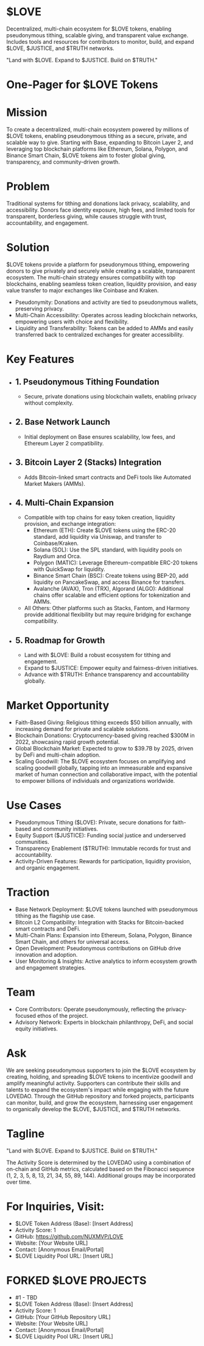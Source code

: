 # $LOVE
Decentralized, multi-chain ecosystem for $LOVE tokens, enabling pseudonymous tithing, scalable giving, and transparent value exchange. Includes tools and resources for contributors to monitor, build, and expand $LOVE, $JUSTICE, and $TRUTH networks.

"Land with $LOVE. Expand to $JUSTICE. Build on $TRUTH."

# One-Pager for $LOVE Tokens

# Mission
To create a decentralized, multi-chain ecosystem powered by millions of $LOVE tokens, enabling pseudonymous tithing as a secure, private, and scalable way to give. Starting with Base, expanding to Bitcoin Layer 2, and leveraging top blockchain platforms like Ethereum, Solana, Polygon, and Binance Smart Chain, $LOVE tokens aim to foster global giving, transparency, and community-driven growth.

# Problem
Traditional systems for tithing and donations lack privacy, scalability, and accessibility. Donors face identity exposure, high fees, and limited tools for transparent, borderless giving, while causes struggle with trust, accountability, and engagement.

# Solution
$LOVE tokens provide a platform for pseudonymous tithing, empowering donors to give privately and securely while creating a scalable, transparent ecosystem. The multi-chain strategy ensures compatibility with top blockchains, enabling seamless token creation, liquidity provision, and easy value transfer to major exchanges like Coinbase and Kraken.

  - Pseudonymity: Donations and activity are tied to pseudonymous wallets, preserving privacy.
  - Multi-Chain Accessibility: Operates across leading blockchain networks, empowering users with choice and flexibility.
  - Liquidity and Transferability: Tokens can be added to AMMs and easily transferred back to centralized exchanges for greater accessibility.

# Key Features
 - ## 1. Pseudonymous Tithing Foundation
   - Secure, private donations using blockchain wallets, enabling privacy without complexity.
 - ## 2. Base Network Launch
   - Initial deployment on Base ensures scalability, low fees, and Ethereum Layer 2 compatibility.
  - ## 3. Bitcoin Layer 2 (Stacks) Integration
    - Adds Bitcoin-linked smart contracts and DeFi tools like Automated Market Makers (AMMs).
  - ## 4. Multi-Chain Expansion
      - Compatible with top chains for easy token creation, liquidity provision, and exchange integration:
        - Ethereum (ETH): Create $LOVE tokens using the ERC-20 standard, add liquidity via Uniswap, and transfer to Coinbase/Kraken.
        - Solana (SOL): Use the SPL standard, with liquidity pools on Raydium and Orca.
        - Polygon (MATIC): Leverage Ethereum-compatible ERC-20 tokens with QuickSwap for liquidity.
        - Binance Smart Chain (BSC): Create tokens using BEP-20, add liquidity on PancakeSwap, and access Binance for transfers.
        - Avalanche (AVAX), Tron (TRX), Algorand (ALGO): Additional chains offer scalable and efficient options for tokenization and AMMs.
    - All Others: Other platforms such as Stacks, Fantom, and Harmony provide additional flexibility but may require bridging for exchange compatibility.
  - ## 5. Roadmap for Growth
    - Land with $LOVE: Build a robust ecosystem for tithing and engagement.
    - Expand to $JUSTICE: Empower equity and fairness-driven initiatives.
    - Advance with $TRUTH: Enhance transparency and accountability globally.

# Market Opportunity
- Faith-Based Giving: Religious tithing exceeds $50 billion annually, with increasing demand for private and scalable solutions.
- Blockchain Donations: Cryptocurrency-based giving reached $300M in 2022, showcasing rapid growth potential.
- Global Blockchain Market: Expected to grow to $39.7B by 2025, driven by DeFi and multi-chain adoption.
- Scaling Goodwill: The $LOVE ecosystem focuses on amplifying and scaling goodwill globally, tapping into an immeasurable and expansive market of human connection and collaborative impact, with the potential to empower billions of individuals and organizations worldwide.

# Use Cases
- Pseudonymous Tithing ($LOVE): Private, secure donations for faith-based and community initiatives.
- Equity Support ($JUSTICE): Funding social justice and underserved communities.
- Transparency Enablement ($TRUTH): Immutable records for trust and accountability.
- Activity-Driven Features: Rewards for participation, liquidity provision, and organic engagement.

# Traction
- Base Network Deployment: $LOVE tokens launched with pseudonymous tithing as the flagship use case.
- Bitcoin L2 Compatibility: Integration with Stacks for Bitcoin-backed smart contracts and DeFi.
- Multi-Chain Plans: Expansion into Ethereum, Solana, Polygon, Binance Smart Chain, and others for universal access.
- Open Development: Pseudonymous contributions on GitHub drive innovation and adoption.
- User Monitoring & Insights: Active analytics to inform ecosystem growth and engagement strategies.

# Team
- Core Contributors: Operate pseudonymously, reflecting the privacy-focused ethos of the project.
- Advisory Network: Experts in blockchain philanthropy, DeFi, and social equity initiatives.

# Ask
We are seeking pseudonymous supporters to join the $LOVE ecosystem by creating, holding, and spreading $LOVE tokens to incentivize goodwill and amplify meaningful activity. Supporters can contribute their skills and talents to expand the ecosystem's impact while engaging with the future LOVEDAO. Through the GitHub repository and forked projects, participants can monitor, build, and grow the ecosystem, harnessing user engagement to organically develop the $LOVE, $JUSTICE, and $TRUTH networks.

# Tagline
"Land with $LOVE. Expand to $JUSTICE. Build on $TRUTH."

The Activity Score is determined by the LOVEDAO using a combination of on-chain and GitHub metrics, calculated based on the Fibonacci sequence (1, 2, 3, 5, 8, 13, 21, 34, 55, 89, 144). Additional groups may be incorporated over time.


# For Inquiries, Visit:
- $LOVE Token Address (Base): [Insert Address]
- Activity Score: 1
- GitHub: https://github.com/NUXMVP/LOVE
- Website: [Your Website URL]
- Contact: [Anonymous Email/Portal]
- $LOVE Liquidity Pool URL: [Insert URL]

# FORKED $LOVE PROJECTS
- #1 - TBD
- $LOVE Token Address (Base): [Insert Address]
- Activity Score: 1
- GitHub: [Your GitHub Repository URL]
- Website: [Your Website URL]
- Contact: [Anonymous Email/Portal]
- $LOVE Liquidity Pool URL: [Insert URL]


